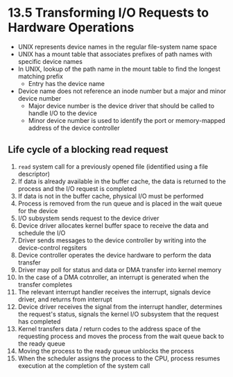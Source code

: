 # 13.5 Transforming I/O Requests to Hardware Operations

* UNIX represents device names in the regular file-system name space
* UNIX has a mount table that associates prefixes of path names with specific device names
* In UNIX, lookup of the path name in the mount table to find the longest matching prefix
  * Entry has the device name
* Device name does not reference an inode number but a major and minor device number
  * Major device number is the device driver that should be called to handle I/O to the device
  * Minor device number is used to identify the port or memory-mapped address of the device controller

## Life cycle of a blocking read request

1. `read` system call for a previously opened file (identified using a file descriptor)
1. If data is already available in the buffer cache, the data is returned to the process and the I/O request is completed
1. If data is not in the buffer cache, physical I/O must be performed
  1. Process is removed from the run queue and is placed in the wait queue for the device
  1. I/O subsystem sends request to the device driver
1. Device driver allocates kernel buffer space to receive the data and schedule the I/O
1. Driver sends messages to the device controller by writing into the device-control regsiters
1. Device controller operates the device hardware to perform the data transfer
1. Driver may poll for status and data or DMA transfer into kernel memory
  1. In the case of a DMA cotnroller, an interrupt is generated when the transfer completes
1. The relevant interrupt handler receives the interrupt, signals device driver, and returns from interrupt
1. Device driver receives the signal from the interrupt handler, determines the request's status, signals the kernel I/O subsystem that the request has completed
1. Kernel transfers data / return codes to the address space of the requesting process and moves the process from the wait queue back to the ready queue
1. Moving the process to the ready queue unblocks the process
1. When the scheduler assigns the process to the CPU, process resumes execution at the completion of the system call

